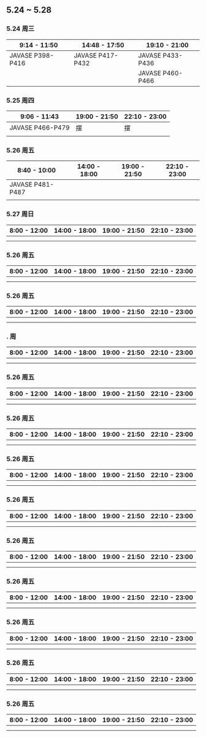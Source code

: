 ## 5.24 ~ 5.28

### 5.24 周三

| 9:14 - 11:50     | 14:48 - 17:50    | 19:10 - 21:00    |
| ---------------- | ---------------- | ---------------- |
| JAVASE P398-P416 | JAVASE P417-P432 | JAVASE P433-P436 |
|                  |                  | JAVASE P460-P466 |

### 5.25 周四

| 9:06 - 11:43     | 19:00 - 21:50 | 22:10 - 23:00 |
| ---------------- | ------------- | ------------- |
| JAVASE P466-P479 | 摆            | 摆            |
|                  |               |               |

### 5.26 周五

| 8:40 - 10:00     | 14:00 - 18:00 | 19:00 - 21:50 | 22:10 - 23:00 |
| ---------------- | ------------- | ------------- | ------------- |
| JAVASE P481-P487 |               |               |               |
|                  |               |               |               |

### 5.27 周日

| 8:00 - 12:00 | 14:00 - 18:00 | 19:00 - 21:50 | 22:10 - 23:00 |
| ------------ | ------------- | ------------- | ------------- |
|              |               |               |               |
|              |               |               |               |

### 5.26 周五

| 8:00 - 12:00 | 14:00 - 18:00 | 19:00 - 21:50 | 22:10 - 23:00 |
| ------------ | ------------- | ------------- | ------------- |
|              |               |               |               |
|              |               |               |               |

### 5.26 周五

| 8:00 - 12:00 | 14:00 - 18:00 | 19:00 - 21:50 | 22:10 - 23:00 |
| ------------ | ------------- | ------------- | ------------- |
|              |               |               |               |
|              |               |               |               |

### . 周

| 8:00 - 12:00 | 14:00 - 18:00 | 19:00 - 21:50 | 22:10 - 23:00 |
| ------------ | ------------- | ------------- | ------------- |
|              |               |               |               |
|              |               |               |               |

### 5.26 周五

| 8:00 - 12:00 | 14:00 - 18:00 | 19:00 - 21:50 | 22:10 - 23:00 |
| ------------ | ------------- | ------------- | ------------- |
|              |               |               |               |
|              |               |               |               |

### 5.26 周五

| 8:00 - 12:00 | 14:00 - 18:00 | 19:00 - 21:50 | 22:10 - 23:00 |
| ------------ | ------------- | ------------- | ------------- |
|              |               |               |               |
|              |               |               |               |

### 5.26 周五

| 8:00 - 12:00 | 14:00 - 18:00 | 19:00 - 21:50 | 22:10 - 23:00 |
| ------------ | ------------- | ------------- | ------------- |
|              |               |               |               |
|              |               |               |               |

### 5.26 周五

| 8:00 - 12:00 | 14:00 - 18:00 | 19:00 - 21:50 | 22:10 - 23:00 |
| ------------ | ------------- | ------------- | ------------- |
|              |               |               |               |
|              |               |               |               |

### 5.26 周五

| 8:00 - 12:00 | 14:00 - 18:00 | 19:00 - 21:50 | 22:10 - 23:00 |
| ------------ | ------------- | ------------- | ------------- |
|              |               |               |               |
|              |               |               |               |

### 5.26 周五

| 8:00 - 12:00 | 14:00 - 18:00 | 19:00 - 21:50 | 22:10 - 23:00 |
| ------------ | ------------- | ------------- | ------------- |
|              |               |               |               |
|              |               |               |               |

### 5.26 周五

| 8:00 - 12:00 | 14:00 - 18:00 | 19:00 - 21:50 | 22:10 - 23:00 |
| ------------ | ------------- | ------------- | ------------- |
|              |               |               |               |
|              |               |               |               |

### 5.26 周五

| 8:00 - 12:00 | 14:00 - 18:00 | 19:00 - 21:50 | 22:10 - 23:00 |
| ------------ | ------------- | ------------- | ------------- |
|              |               |               |               |
|              |               |               |               |

### 5.26 周五

| 8:00 - 12:00 | 14:00 - 18:00 | 19:00 - 21:50 | 22:10 - 23:00 |
| ------------ | ------------- | ------------- | ------------- |
|              |               |               |               |
|              |               |               |               |




















































